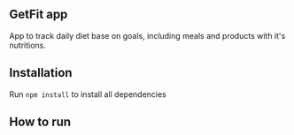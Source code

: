 
## GetFit app

App to track daily diet base on goals, including meals and products with it's nutritions.

## Installation

Run `npm install` to install all dependencies

## How to run
